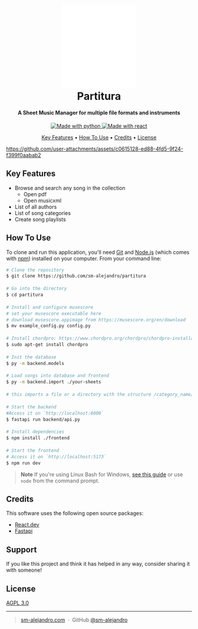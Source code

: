 <h1 align="center">
  <br>
  <a href="http://partitura.elpianomaster.com"><img src="https://raw.githubusercontent.com/sm-alejandro/partitura/main/frontend/public/logo_dark.svg" alt="Partitura" width="200"></a>
  <br>
  Partitura
  <br>
</h1>

<h4 align="center">A Sheet Music Manager for multiple file formats and instruments</h4>
<p align="center">
  <a href="https://img.shields.io/badge/made%20with-python-green">
    <img src="https://img.shields.io/badge/made%20with-python-green"
         alt="Made with python">
  </a>
  <a href="https://img.shields.io/badge/made%20with-react-blue">
    <img src="https://img.shields.io/badge/made%20with-react-blue"
         alt="Made with react">
  </a>
</p>

<p align="center">
  <a href="#key-features">Key Features</a> •
  <a href="#how-to-use">How To Use</a> •
  <a href="#credits">Credits</a> •
  <a href="#license">License</a>
</p>

https://github.com/user-attachments/assets/c0615128-ed88-4fd5-9f24-f399f0aabab2

## Key Features

-   Browse and search any song in the collection
    -   Open pdf
    -   Open musicxml
-   List of all authors
-   List of song categories
-   Create song playlists

## How To Use

To clone and run this application, you'll need [Git](https://git-scm.com) and [Node.js](https://nodejs.org/en/download/) (which comes with [npm](http://npmjs.com)) installed on your computer. From your command line:

```bash
# Clone the repository
$ git clone https://github.com/sm-alejandro/partitura

# Go into the directory
$ cd partitura

# Install and configure musescore
# set your musescore executable here
# download musescore.appimage from https://musescore.org/en/download
$ mv example_config.py config.py

# Install chordpro: https://www.chordpro.org/chordpro/chordpro-installation/#installing-chordpro
$ sudo apt-get install chordpro

# Init the database
$ py -m backend.models

# Load songs into database and frontend
$ py -m backend.import ./your-sheets

# this imports a file or a directory with the structure /category_name/sheet.mscz

# Start the backend
#Access it on `http://localhost:8000`
$ fastapi run backend/api.py

# Install dependencies
$ npm install ./frontend

# Start the frontend
# Access it on `http://localhost:5173`
$ npm run dev
```

> **Note**
> If you're using Linux Bash for Windows, [see this guide](https://www.howtogeek.com/261575/how-to-run-graphical-linux-desktop-applications-from-windows-10s-bash-shell/) or use `node` from the command prompt.

## Credits

This software uses the following open source packages:

-   [React.dev](https://react.dev/)
-   [Fastapi](https://fastapi.tiangolo.com/)

## Support

If you like this project and think it has helped in any way, consider sharing it with someone!

## License

[AGPL 3.0](https://www.gnu.org/licenses/agpl-3.0.en.html)

---

> [sm-alejandro.com](https://www.sm-alejandro.com) &nbsp;&middot;&nbsp;
> GitHub [@sm-alejandro](https://github.com/sm-alejandro)
